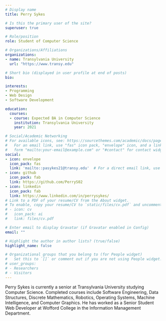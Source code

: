 ```yaml
---
# Display name
title: Perry Sykes

# Is this the primary user of the site?
superuser: true

# Role/position
role: Student of Computer Science

# Organizations/Affiliations
organizations:
- name: Transylvania University
  url: "https://www.transy.edu"

# Short bio (displayed in user profile at end of posts)
bio:

interests:
- Programming
- Web Design
- Software Development

education:
  courses:
  - course: Expected BA in Computer Science
    institution: Transylvania University
    year: 2021

# Social/Academic Networking
# For available icons, see: https://sourcethemes.com/academic/docs/page-builder/#icons
#   For an email link, use "fas" icon pack, "envelope" icon, and a link in the
#   form "mailto:your-email@example.com" or "#contact" for contact widget.
social:
- icon: envelope
  icon_pack: fas
  link: 'mailto::pasykes21@transy.edu'  # For a direct email link, use "mailto:test@example.org".
- icon: github
  icon_pack: fab
  link: https://github.com/PerryS02
- icon: linkedin
  icon_pack: fab
  link: https://www.linkedin.com/in/perrysykes/
# Link to a PDF of your resume/CV from the About widget.
# To enable, copy your resume/CV to `static/files/cv.pdf` and uncomment the lines below.
# - icon: cv
#   icon_pack: ai
#   link: files/cv.pdf

# Enter email to display Gravatar (if Gravatar enabled in Config)
email: ""

# Highlight the author in author lists? (true/false)
highlight_name: false

# Organizational groups that you belong to (for People widget)
#   Set this to `[]` or comment out if you are not using People widget.
# user_groups:
# - Researchers
# - Visitors
---
```


Perry Sykes is currently a senior at Transylvania University studying Computer Science. Completed courses include Software Engineering, Data Structures, Discrete Mathematics, Robotics, Operating Systems, Machine Intelligence, and Computer Graphics. He has worked as a Senior Student Web Developer at Wofford College in the Information Management Department.
